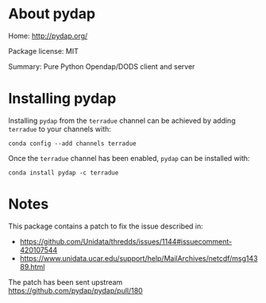 About pydap
===========

Home: http://pydap.org/

Package license: MIT

Summary: Pure Python Opendap/DODS client and server

Installing pydap
================

Installing `pydap` from the `terradue` channel can be achieved by adding `terradue` to your channels with:

```
conda config --add channels terradue
```

Once the `terradue` channel has been enabled, `pydap` can be installed with:

```
conda install pydap -c terradue
```

Notes
=====

This package contains a patch to fix the issue described in:

* https://github.com/Unidata/thredds/issues/1144#issuecomment-420107544
* https://www.unidata.ucar.edu/support/help/MailArchives/netcdf/msg14389.html

The patch has been sent upstream https://github.com/pydap/pydap/pull/180
